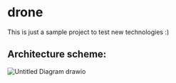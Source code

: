 # drone
This is just a sample project to test new technologies :)

## Architecture scheme:

![Untitled Diagram drawio](https://user-images.githubusercontent.com/28446011/214829679-d9e51d59-22dc-48c0-abda-9d27f7b077df.png)
